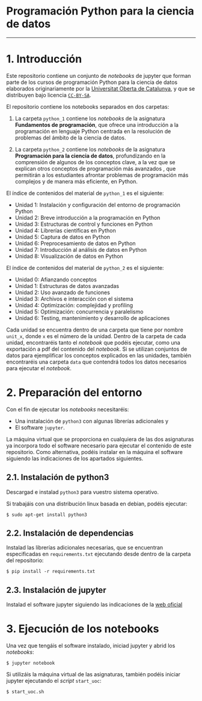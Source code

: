 # Programación Python para la ciencia de datos
----

# 1. Introducción

Este repositorio contiene un conjunto de *notebooks* de jupyter que forman parte de los cursos de programación Python para la ciencia de datos elaborados originariamente por la [Universitat Oberta de Catalunya](https://www.uoc.edu), y que se distribuyen bajo licencia [`CC-BY-SA`](https://creativecommons.org/licenses/by-sa/4.0/).

El repositorio contiene los notebooks separados en dos carpetas:
1. La carpeta `python_1` contiene los *notebooks* de la asignatura **Fundamentos de programación**, que ofrece una introducción a la programación en lenguaje Python centrada en la resolución de problemas del ámbito de la ciencia de datos.

2. La carpeta `python_2` contiene los *notebooks* de la asignatura **Programación para la ciencia de datos**, profundizando en la comprensión de algunos de los conceptos clave, a la vez que se explican otros conceptos de programación más avanzados , que permitirán a los estudiantes afrontar problemas de programación más complejos y de manera más eficiente, en Python.

El índice de contenidos del material de `python_1` es el siguiente:

* Unidad 1: Instalación y configuración del entorno de programación Python
* Unidad 2: Breve introducción a la programación en Python
* Unidad 3: Estructuras de control y funciones en Python
* Unidad 4: Librerías científicas en Python
* Unidad 5: Captura de datos en Python
* Unidad 6: Preprocesamiento de datos en Python
* Unidad 7: Introducción al análisis de datos en Python
* Unidad 8: Visualización de datos en Python

El índice de contenidos del material de `python_2` es el siguiente:
* Unidad 0: Afianzando conceptos
* Unidad 1: Estructuras de datos avanzadas
* Unidad 2: Uso avanzado de funciones
* Unidad 3: Archivos e interacción con el sistema
* Unidad 4: Optimización: complejidad y profiling
* Unidad 5: Optimización: concurrencia y paralelismo
* Unidad 6: Testing, mantenimiento y desarrollo de aplicaciones

Cada unidad se encuentra dentro de una carpeta que tiene por nombre `unit_x`, donde `x` es el número de la unidad. Dentro de la carpeta de cada unidad, encontraréis tanto el *notebook* que podéis ejecutar, como una exportación a pdf del contenido del *notebook*. Si se utilizan conjuntos de datos para ejemplificar los conceptos explicados en las unidades, también encontraréis una carpeta `data` que contendrá todos los datos necesarios para ejecutar el *notebook*.

# 2. Preparación del entorno

Con el fin de ejecutar los *notebooks* necesitaréis:
* Una instalación de `python3` con algunas librerías adicionales y
* El software `jupyter`.

La máquina virtual que se proporciona en cualquiera de las dos asignaturas ya incorpora todo el software necesario para ejecutar el contenido de este repositorio. Como alternativa, podéis instalar en la máquina el software siguiendo las indicaciones de los apartados siguientes.

## 2.1. Instalación de python3

Descargad e instalad `python3` para vuestro sistema operativo.

Si trabajáis con una distribución linux basada en debian, podéis ejecutar:

```
$ sudo apt-get install python3
```

## 2.2. Instalación de dependencias

Instalad las librerías adicionales necesarias, que se encuentran especificadas en `requirements.txt` ejecutando desde dentro de la carpeta del repositorio:

```
$ pip install -r requirements.txt
```

## 2.3. Instalación de jupyter

Instalad el software jupyter siguiendo las indicaciones de la [web oficial](https://jupyter.org/install)

# 3. Ejecución de los notebooks

Una vez que tengáis el software instalado, iniciad jupyter y abrid los *notebooks*:

```
$ jupyter notebook
```

Si utilizáis la máquina virtual de las asignaturas, también podéis iniciar jupyter ejecutando el *script* `start_uoc`:
```
$ start_uoc.sh
```
